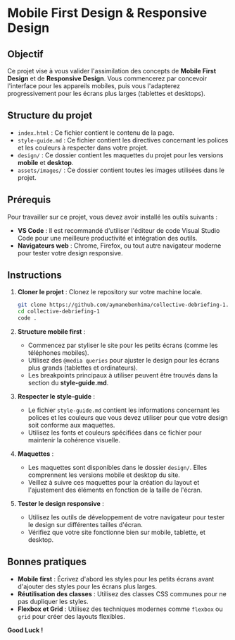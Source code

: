 # Mobile First Design & Responsive Design

## Objectif
Ce projet vise à vous valider l'assimilation des concepts de **Mobile First Design** et de **Responsive Design**. Vous commencerez par concevoir l'interface pour les appareils mobiles, puis vous l'adapterez progressivement pour les écrans plus larges (tablettes et desktops).

## Structure du projet
- `index.html` : Ce fichier contient le contenu de la page.
- `style-guide.md` : Ce fichier contient les directives concernant les polices et les couleurs à respecter dans votre projet.
- `design/` : Ce dossier contient les maquettes du projet pour les versions **mobile** et **desktop**.
- `assets/images/` : Ce dossier contient toutes les images utilisées dans le projet.

## Prérequis
Pour travailler sur ce projet, vous devez avoir installé les outils suivants :
- **VS Code** : Il est recommandé d'utiliser l'éditeur de code Visual Studio Code pour une meilleure productivité et intégration des outils.
- **Navigateurs web** : Chrome, Firefox, ou tout autre navigateur moderne pour tester votre design responsive.

## Instructions
1. **Cloner le projet** :
   Clonez le repository sur votre machine locale.
   ```bash
   git clone https://github.com/aymanebenhima/collective-debriefing-1.git
   cd collective-debriefing-1
   code .
   ```

2. **Structure mobile first** :
   - Commencez par styliser le site pour les petits écrans (comme les téléphones mobiles).
   - Utilisez des `@media queries` pour ajuster le design pour les écrans plus grands (tablettes et ordinateurs).
   - Les breakpoints principaux à utiliser peuvent être trouvés dans la section du **style-guide.md**.

3. **Respecter le style-guide** :
   - Le fichier `style-guide.md` contient les informations concernant les polices et les couleurs que vous devez utiliser pour que votre design soit conforme aux maquettes.
   - Utilisez les fonts et couleurs spécifiées dans ce fichier pour maintenir la cohérence visuelle.

4. **Maquettes** :
   - Les maquettes sont disponibles dans le dossier `design/`. Elles comprennent les versions mobile et desktop du site.
   - Veillez à suivre ces maquettes pour la création du layout et l'ajustement des éléments en fonction de la taille de l'écran.

5. **Tester le design responsive** :
   - Utilisez les outils de développement de votre navigateur pour tester le design sur différentes tailles d'écran.
   - Vérifiez que votre site fonctionne bien sur mobile, tablette, et desktop.

## Bonnes pratiques
- **Mobile first** : Écrivez d'abord les styles pour les petits écrans avant d'ajouter des styles pour les écrans plus larges.
- **Réutilisation des classes** : Utilisez des classes CSS communes pour ne pas dupliquer les styles.
- **Flexbox et Grid** : Utilisez des techniques modernes comme `flexbox` ou `grid` pour créer des layouts flexibles.

**Good Luck !**
